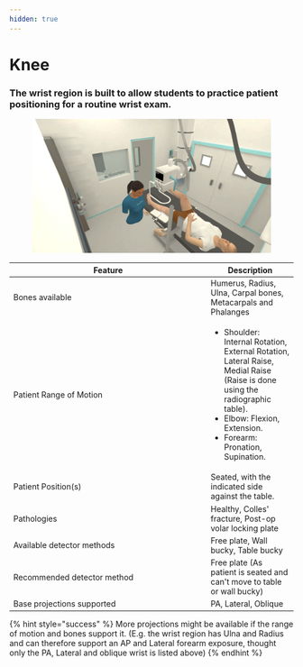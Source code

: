 ```yaml
---
hidden: true
---
```


# Knee

### The wrist region is built to allow students to practice patient positioning for a routine wrist exam.&#x20;

<figure><img src="../../.gitbook/assets/Knee.png" alt=""><figcaption></figcaption></figure>

<table><thead><tr><th width="336">Feature</th><th>Description</th></tr></thead><tbody><tr><td>Bones available</td><td>Humerus, Radius, Ulna, Carpal bones, Metacarpals and Phalanges</td></tr><tr><td>Patient Range of Motion</td><td><ul><li>Shoulder: Internal Rotation, External Rotation, Lateral Raise, Medial Raise (Raise is done using the radiographic table). </li><li>Elbow: Flexion, Extension.</li><li>Forearm: Pronation, Supination.</li></ul></td></tr><tr><td>Patient Position(s)</td><td>Seated, with the indicated side against the table.</td></tr><tr><td>Pathologies</td><td>Healthy, Colles' fracture, Post-op volar locking plate</td></tr><tr><td>Available detector methods</td><td>Free plate, Wall bucky, Table bucky </td></tr><tr><td>Recommended detector method</td><td>Free plate (As patient is seated and can't move to table or wall bucky)</td></tr><tr><td>Base projections supported</td><td>PA, Lateral, Oblique</td></tr></tbody></table>

{% hint style="success" %}
More projections might be available if the range of motion and bones support it. (E.g. the wrist region has Ulna and Radius and can therefore support an AP and Lateral forearm exposure, thought only the PA, Lateral and oblique wrist is listed above)&#x20;
{% endhint %}

